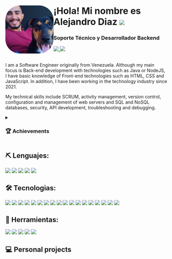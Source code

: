 <h1>
  <img align="left" style="height: 150px; width: 150px; border-radius: 30%;" src="https://github.com/Dev-Alejo/Dev-Alejo/blob/main/Photo.webp" />
  ¡Hola! Mi nombre es Alejandro Diaz
  <img src="https://media.giphy.com/media/hvRJCLFzcasrR4ia7z/giphy.gif" width="35">
</h1>

<h3>Soporte Técnico y Desarrollador Backend</h3>

<div>
  <a id="linkedin" href="https://www.linkedin.com/in/alejandro-diaz-444746252/">
    <img src="https://img.shields.io/badge/LinkedIn-Alejandro_Diaz-0077B5?style=for-the-badge&logo=linkedin&logoColor=white&labelColor=101010"/>
  </a>
  <a id="Platzi" href="https://platzi.com/p/Dev-Alejo/">
    <img src="https://img.shields.io/badge/Platzi-Alejandro_Diaz-00C300?style=for-the-badge&logo=platzi&logoColor=white&labelColor=101010"/>
  </a>
</div>

  <br>
  
  <p>
  I am a Software Engineer originally from Venezuela. Although my main focus is Back-end development with technologies such as Java or NodeJS, I have basic knowledge of Front-end technologies such as HTML, CSS and JavaScript. In addition, I have been working in the technology industry since 2021.

My technical skills include SCRUM, activity management, version control, configuration and management of web servers and SQL and NoSQL databases, security, API development, troubleshooting and debugging.
  </p>
  
  <details>
    <summary><h3>🏆 Achievements</h3></summary>
    <ul>
      <li>Servieduca(AppReports) - Automation of processes leading to a significant improvement in the company's efficiency and productivity.</li>
    </ul>
  </details>
</div>

<h2>⛏️ Lenguajes:</h2>

<div>
  <img src="https://img.shields.io/badge/HTML5-E34F26?style=for-the-badge&logo=html5&logoColor=white"/>
  <img src="https://img.shields.io/badge/CSS3-1572B6?style=for-the-badge&logo=css3&logoColor=white"/>
  <img src="https://img.shields.io/badge/JavaScript-323330?style=for-the-badge&logo=javascript&logoColor=F7DF1E"/>
  <img src="https://img.shields.io/badge/Java-ED8B00?style=for-the-badge&logo=openjdk&logoColor=white"/>
  <img src="https://img.shields.io/badge/SQL-004F9F?style=for-the-badge&logo=amazondocumentdb&logoColor=white"/>
</div>

<h2>🛠️ Tecnologias:</h2>

<div>  
  <img src="https://img.shields.io/badge/powershell-5391FE?style=for-the-badge&logo=powershell&logoColor=white"/>
  <img src="https://img.shields.io/badge/GIT-E44C30?style=for-the-badge&logo=git&logoColor=white"/>
  <img src="https://img.shields.io/badge/GitHub-100000?style=for-the-badge&logo=github&logoColor=white"/>
  <img src="https://img.shields.io/badge/Bootstrap-563D7C?style=for-the-badge&logo=bootstrap&logoColor=white"/>
  <img src="https://img.shields.io/badge/Node.js-43853D?style=for-the-badge&logo=node.js&logoColor=white"/>
  <img src="https://img.shields.io/badge/npm-CB3837?style=for-the-badge&logo=npm&logoColor=white"/>
  <img src="https://img.shields.io/badge/Express.js-404D59?style=for-the-badge"/>
  <img src="https://img.shields.io/badge/Babel-F9DC3e?style=for-the-badge&logo=babel&logoColor=black"/>
  <img src="https://img.shields.io/badge/Spring-6DB33F?style=for-the-badge&logo=spring&logoColor=white"/>
  <img src="https://img.shields.io/badge/apachemaven-C71A36?style=for-the-badge&logo=apachemaven&logoColor=white"/>
  <img src="https://img.shields.io/badge/gradle-02303A?style=for-the-badge&logo=gradle&logoColor=white"/>
  <img src="https://img.shields.io/badge/Hibernate-59666C?style=for-the-badge&logo=Hibernate&logoColor=white"/>
  <img src="https://img.shields.io/badge/apachetomcat-F8DC75?style=for-the-badge&logo=apachetomcat&logoColor=black"/>
  <img src="https://img.shields.io/badge/MySQL-005C84?style=for-the-badge&logo=mysql&logoColor=white"/>
  <img src="https://img.shields.io/badge/PostgreSQL-316192?style=for-the-badge&logo=postgresql&logoColor=white"/>
  <img src="https://img.shields.io/badge/SQLite-07405E?style=for-the-badge&logo=sqlite&logoColor=white"/>
  <img src="https://img.shields.io/badge/microsoftsqlserver-CC2927?style=for-the-badge&logo=microsoftsqlserver&logoColor=white"/>
  <img src="https://img.shields.io/badge/MongoDB-47A248?style=for-the-badge&logo=mongodb&logoColor=white"/>
</div>

<h2>🧰 Herramientas:</h2>

<div>
  <img src="https://img.shields.io/badge/visualstudiocode-007ACC?style=for-the-badge&logo=visualstudiocode&logoColor=white"/>
  <img src="https://img.shields.io/badge/intellijidea-000000?style=for-the-badge&logo=intellijidea&logoColor=white"/>
  <img src="https://img.shields.io/badge/postman-FF6C37?style=for-the-badge&logo=postman&logoColor=white"/>
  <img src="https://img.shields.io/badge/Trello-%23026AA7.svg?style=for-the-badge&logo=Trello&logoColor=white"/>
  <img src="https://img.shields.io/badge/Notion-FFFFFF?style=for-the-badge&logo=notion&logoColor=black"/>
</div>

<h2>💻 Personal projects</h2>
